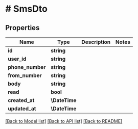 # # SmsDto

## Properties

Name | Type | Description | Notes
------------ | ------------- | ------------- | -------------
**id** | **string** |  |
**user_id** | **string** |  |
**phone_number** | **string** |  |
**from_number** | **string** |  |
**body** | **string** |  |
**read** | **bool** |  |
**created_at** | **\DateTime** |  |
**updated_at** | **\DateTime** |  |

[[Back to Model list]](../../README#models) [[Back to API list]](../../README#endpoints) [[Back to README]](../../README)
